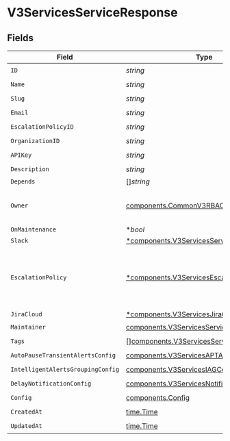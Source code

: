 # V3ServicesServiceResponse


## Fields

| Field                                                                                                        | Type                                                                                                         | Required                                                                                                     | Description                                                                                                  |
| ------------------------------------------------------------------------------------------------------------ | ------------------------------------------------------------------------------------------------------------ | ------------------------------------------------------------------------------------------------------------ | ------------------------------------------------------------------------------------------------------------ |
| `ID`                                                                                                         | *string*                                                                                                     | :heavy_check_mark:                                                                                           | N/A                                                                                                          |
| `Name`                                                                                                       | *string*                                                                                                     | :heavy_check_mark:                                                                                           | N/A                                                                                                          |
| `Slug`                                                                                                       | *string*                                                                                                     | :heavy_check_mark:                                                                                           | N/A                                                                                                          |
| `Email`                                                                                                      | *string*                                                                                                     | :heavy_check_mark:                                                                                           | N/A                                                                                                          |
| `EscalationPolicyID`                                                                                         | *string*                                                                                                     | :heavy_check_mark:                                                                                           | N/A                                                                                                          |
| `OrganizationID`                                                                                             | *string*                                                                                                     | :heavy_check_mark:                                                                                           | N/A                                                                                                          |
| `APIKey`                                                                                                     | *string*                                                                                                     | :heavy_check_mark:                                                                                           | N/A                                                                                                          |
| `Description`                                                                                                | *string*                                                                                                     | :heavy_check_mark:                                                                                           | N/A                                                                                                          |
| `Depends`                                                                                                    | []*string*                                                                                                   | :heavy_minus_sign:                                                                                           | N/A                                                                                                          |
| `Owner`                                                                                                      | [components.CommonV3RBACOwner](../../models/components/commonv3rbacowner.md)                                 | :heavy_check_mark:                                                                                           | Represents the RBAC owner of an entity.                                                                      |
| `OnMaintenance`                                                                                              | **bool*                                                                                                      | :heavy_minus_sign:                                                                                           | N/A                                                                                                          |
| `Slack`                                                                                                      | [*components.V3ServicesServiceSlack](../../models/components/v3servicesserviceslack.md)                      | :heavy_minus_sign:                                                                                           | N/A                                                                                                          |
| `EscalationPolicy`                                                                                           | [*components.V3ServicesEscalationPolicyBasic](../../models/components/v3servicesescalationpolicybasic.md)    | :heavy_minus_sign:                                                                                           | Represents the basic details of an Escalation Policy for a service.                                          |
| `JiraCloud`                                                                                                  | [*components.V3ServicesJiraCloudExtension](../../models/components/v3servicesjiracloudextension.md)          | :heavy_minus_sign:                                                                                           | N/A                                                                                                          |
| `Maintainer`                                                                                                 | [components.V3ServicesServiceMaintainer](../../models/components/v3servicesservicemaintainer.md)             | :heavy_check_mark:                                                                                           | N/A                                                                                                          |
| `Tags`                                                                                                       | [][components.V3ServicesServiceTag](../../models/components/v3servicesservicetag.md)                         | :heavy_check_mark:                                                                                           | N/A                                                                                                          |
| `AutoPauseTransientAlertsConfig`                                                                             | [components.V3ServicesAPTAConfig](../../models/components/v3servicesaptaconfig.md)                           | :heavy_check_mark:                                                                                           | N/A                                                                                                          |
| `IntelligentAlertsGroupingConfig`                                                                            | [components.V3ServicesIAGConfig](../../models/components/v3servicesiagconfig.md)                             | :heavy_check_mark:                                                                                           | N/A                                                                                                          |
| `DelayNotificationConfig`                                                                                    | [components.V3ServicesNotificationDelayConfig](../../models/components/v3servicesnotificationdelayconfig.md) | :heavy_check_mark:                                                                                           | N/A                                                                                                          |
| `Config`                                                                                                     | [components.Config](../../models/components/config.md)                                                       | :heavy_check_mark:                                                                                           | N/A                                                                                                          |
| `CreatedAt`                                                                                                  | [time.Time](https://pkg.go.dev/time#Time)                                                                    | :heavy_check_mark:                                                                                           | N/A                                                                                                          |
| `UpdatedAt`                                                                                                  | [time.Time](https://pkg.go.dev/time#Time)                                                                    | :heavy_check_mark:                                                                                           | N/A                                                                                                          |